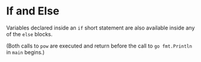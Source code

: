 # If and Else

Variables declared inside an `if` short statement are also available inside any
of the `else` blocks.

(Both calls to `pow` are executed and return before the call to ```go fmt.Println``` in `main` begins.)
